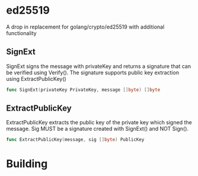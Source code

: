 # ed25519
A drop in replacement for golang/crypto/ed25519 with additional functionality

## SignExt
SignExt signs the message with privateKey and returns a signature that can be verified using Verify(). The signature supports public key extraction using ExtractPublicKey()

```go
func SignExt(privateKey PrivateKey, message []byte) []byte
```

## ExtractPublicKey
ExtractPublicKey extracts the public key of the private key which signed the message. Sig MUST be a signature created with SignExt() and NOT Sign().

```go
func ExtractPublicKey(message, sig []byte) PublicKey
```

# Building
```go

```